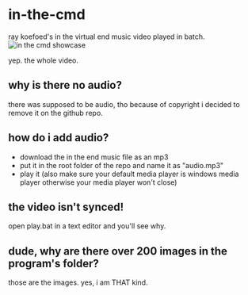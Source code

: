 # in-the-cmd
ray koefoed's in the virtual end music video played in batch.
![in the cmd showcase](https://user-images.githubusercontent.com/72838747/205126311-1f394437-ec1e-497c-9c1a-240cee63fca8.png)

yep. the whole video.

## why is there no audio?
there was supposed to be audio, tho because of copyright i decided to remove it on the github repo.

## how do i add audio?
- download the in the end music file as an mp3
- put it in the root folder of the repo and name it as "audio.mp3"
- play it (also make sure your default media player is windows media player otherwise your media player won't close)

## the video isn't synced!
open play.bat in a text editor and you'll see why.

## dude, why are there over 200 images in the program's folder?
those are the images. yes, i am THAT kind.
